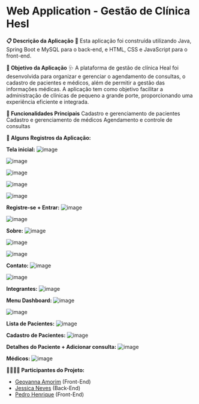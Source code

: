 # Web Application - Gestão de Clínica Hesl

**📋 Descrição da Aplicação**
🎉 Esta aplicação foi construída utilizando Java, Spring Boot e MySQL para o back-end, e HTML, CSS e JavaScript para o front-end.

**📅 Objetivo da Aplicação**
🩺 A plataforma de gestão de clínica Heal foi desenvolvida para organizar e gerenciar o agendamento de consultas, o cadastro de pacientes e médicos, além de permitir a gestão das informações médicas. A aplicação tem como objetivo facilitar a administração de clínicas de pequeno a grande porte, proporcionando uma experiência eficiente e integrada.

**🚀 Funcionalidades Principais**
Cadastro e gerenciamento de pacientes
Cadastro e gerenciamento de médicos
Agendamento e controle de consultas

**📸 Alguns Registros da Aplicação:**

**Tela inicial:**
![image](https://github.com/user-attachments/assets/3c147c39-1861-44b8-b0dc-1c009e2c796a)

![image](https://github.com/user-attachments/assets/417b1830-ed39-4d75-84b1-3134bc564a63)

![image](https://github.com/user-attachments/assets/2f202c3f-f6da-49e5-af3c-2cb583d5c075)

![image](https://github.com/user-attachments/assets/896a418b-e114-4826-8c83-b054e5725848)

![image](https://github.com/user-attachments/assets/3dc7a5a8-6db4-4756-8411-7be0f12afe80)

**Registre-se + Entrar:**
![image](https://github.com/user-attachments/assets/18abfcd5-dfd3-4914-acfb-768b384cab3c)

![image](https://github.com/user-attachments/assets/8eec2b66-1082-4801-acc1-b0ae1791e6b3)

**Sobre:**
![image](https://github.com/user-attachments/assets/ca2a8462-3512-43f4-948e-55dc3606ea79)

![image](https://github.com/user-attachments/assets/79e2eb69-88d5-4ce2-8640-8ca7239c872a)

![image](https://github.com/user-attachments/assets/1b4f69a6-e6bc-4b5a-bc59-d0f257e9c10e)

**Contato:**
![image](https://github.com/user-attachments/assets/b74fbcf7-0c83-4b44-b03b-94e7b42d6397)

![image](https://github.com/user-attachments/assets/0918710d-3257-4978-be16-05d4e786786c)

**Integrantes:**
![image](https://github.com/user-attachments/assets/8a93490b-d059-4449-9481-7dfa5f562b0e)

**Menu Dashboard:**
![image](https://github.com/user-attachments/assets/631ab815-7e1c-4568-a2a4-c7458c48383b)

![image](https://github.com/user-attachments/assets/05d5b6f5-3b8a-43e1-805f-1ab75345dea8)

**Lista de Pacientes:**
![image](https://github.com/user-attachments/assets/803e9633-8bb6-405c-8dad-306591edf4a7)

**Cadastro de Pacientes:**
![image](https://github.com/user-attachments/assets/0a429f34-7081-4ec6-b073-fbfd0d3c96d2)

**Detalhes do Paciente + Adicionar consulta:**
![image](https://github.com/user-attachments/assets/83d2172a-3b6e-4fcf-ab78-346154bf8c4a)

**Médicos:**
![image](https://github.com/user-attachments/assets/8f336191-3dcc-41eb-928c-1a6995ff222d)

**👩‍💻👨‍💻 Participantes do Projeto:**
- [Geovanna Amorim](https://github.com/GeehDV) (Front-End)
- [Jessica Neves](https://github.com/jehhxyz) (Back-End)
- [Pedro Henrique](https://gtihub.com/PedroHenriques1) (Front-End)

